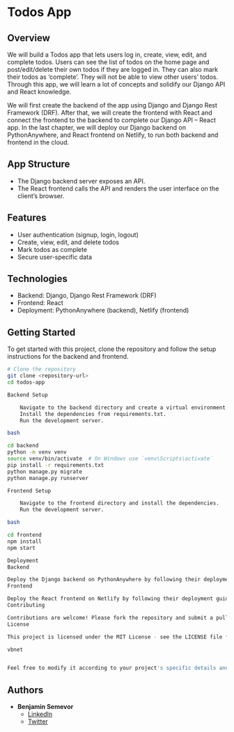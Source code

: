 # Todos App

## Overview
We will build a Todos app that lets users log in, create, view, edit, and complete todos. Users can see the list of todos on the home page and post/edit/delete their own todos if they are logged in. They can also mark their todos as ‘complete’. They will not be able to view other users’ todos. Through this app, we will learn a lot of concepts and solidify our Django API and React knowledge.

We will first create the backend of the app using Django and Django Rest Framework (DRF). After that, we will create the frontend with React and connect the frontend to the backend to complete our Django API – React app. In the last chapter, we will deploy our Django backend on PythonAnywhere, and React frontend on Netlify, to run both backend and frontend in the cloud.

## App Structure
- The Django backend server exposes an API.
- The React frontend calls the API and renders the user interface on the client’s browser.

## Features
- User authentication (signup, login, logout)
- Create, view, edit, and delete todos
- Mark todos as complete
- Secure user-specific data

## Technologies
- Backend: Django, Django Rest Framework (DRF)
- Frontend: React
- Deployment: PythonAnywhere (backend), Netlify (frontend)

## Getting Started
To get started with this project, clone the repository and follow the setup instructions for the backend and frontend.

```bash
# Clone the repository
git clone <repository-url>
cd todos-app

Backend Setup

    Navigate to the backend directory and create a virtual environment.
    Install the dependencies from requirements.txt.
    Run the development server.

bash

cd backend
python -m venv venv
source venv/bin/activate  # On Windows use `venv\Scripts\activate`
pip install -r requirements.txt
python manage.py migrate
python manage.py runserver

Frontend Setup

    Navigate to the frontend directory and install the dependencies.
    Run the development server.

bash

cd frontend
npm install
npm start

Deployment
Backend

Deploy the Django backend on PythonAnywhere by following their deployment guide.
Frontend

Deploy the React frontend on Netlify by following their deployment guide.
Contributing

Contributions are welcome! Please fork the repository and submit a pull request.
License

This project is licensed under the MIT License - see the LICENSE file for details.

vbnet


Feel free to modify it according to your project's specific details and repository

```
## Authors
- **Benjamin Semevor**
  - [LinkedIn](https://www.linkedin.com/in/benjamin-semevor-1762395a/)
  - [Twitter](https://x.com/BenSemsGh)